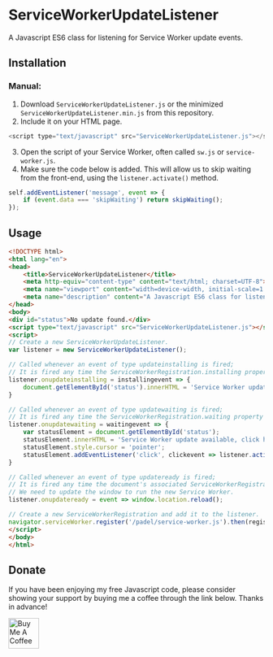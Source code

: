 # ServiceWorkerUpdateListener
A Javascript ES6 class for listening for Service Worker update events.

## Installation

### Manual:
1. Download `ServiceWorkerUpdateListener.js` or the minimized `ServiceWorkerUpdateListener.min.js` from this repository.
2. Include it on your HTML page.

```javascript
<script type="text/javascript" src="ServiceWorkerUpdateListener.js"></script>
```
3. Open the script of your Service Worker, often called `sw.js` or `service-worker.js`.
4. Make sure the code below is added. This will allow us to skip waiting from the front-end, using the `listener.activate()` method.

```javascript
self.addEventListener('message', event => {
    if (event.data === 'skipWaiting') return skipWaiting();
});
```

## Usage

```html
<!DOCTYPE html>
<html lang="en">
<head>
    <title>ServiceWorkerUpdateListener</title>
    <meta http-equiv="content-type" content="text/html; charset=UTF-8">
    <meta name="viewport" content="width=device-width, initial-scale=1.0, maximum-scale=1.0, user-scalable=0, viewport-fit=cover">
	<meta name="description" content="A Javascript ES6 class for listening for Service Worker update events.">
</head>
<body>
<div id="status">No update found.</div>
<script type="text/javascript" src="ServiceWorkerUpdateListener.js"></script>
<script>
// Create a new ServiceWorkerUpdateListener.
var listener = new ServiceWorkerUpdateListener();

// Called whenever an event of type updateinstalling is fired; 
// It is fired any time the ServiceWorkerRegistration.installing property acquires a new installing worker.
listener.onupdateinstalling = installingevent => {
    document.getElementById('status').innerHTML = 'Service Worker update found and installing ...';
}

// Called whenever an event of type updatewaiting is fired; 
// It is fired any time the ServiceWorkerRegistration.waiting property acquires a new waiting worker.
listener.onupdatewaiting = waitingevent => {
    var statusElement = document.getElementById('status');
    statusElement.innerHTML = 'Service Worker update available, click here to update.';
    statusElement.style.cursor = 'pointer';
    statusElement.addEventListener('click', clickevent => listener.activate(waitingevent.detail.serviceWorker));
}

// Called whenever an event of type updateready is fired; 
// It is fired any time the document's associated ServiceWorkerRegistration acquires a new active worker;
// We need to update the window to run the new Service Worker.
listener.onupdateready = event => window.location.reload();

// Create a new ServiceWorkerRegistration and add it to the listener.
navigator.serviceWorker.register('/padel/service-worker.js').then(registration => listener.addRegistration(registration));
</script>
</body>
</html>
```

## Donate

If you have been enjoying my free Javascript code, please consider showing your support by buying me a coffee through the link below. Thanks in advance!

<a href="https://www.buymeacoffee.com/markvanwijnen" target="_blank"><img src="https://cdn.buymeacoffee.com/buttons/v2/arial-yellow.png" height="60px" alt="Buy Me A Coffee"></a>
